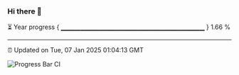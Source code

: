 ### Hi there 👋

⏳ Year progress { ▁▁▁▁▁▁▁▁▁▁▁▁▁▁▁▁▁▁▁▁▁▁▁▁▁▁▁▁▁▁ } 1.66 %

---

⏰ Updated on Tue, 07 Jan 2025 01:04:13 GMT

![Progress Bar CI](https://github.com/liununu/liununu/workflows/Progress%20Bar%20CI/badge.svg)
